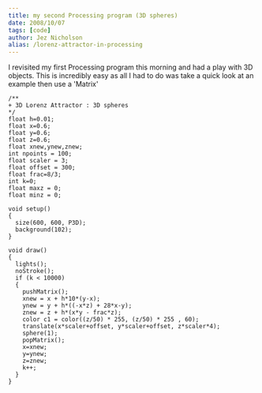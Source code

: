 ```yaml
---
title: my second Processing program (3D spheres)
date: 2008/10/07
tags: [code]
author: Jez Nicholson
alias: /lorenz-attractor-in-processing
---
```

I revisited my first Processing program this morning and had a play with 3D objects. This is incredibly easy as all I had to do was take a quick look at an example then use a 'Matrix'

    /**
    + 3D Lorenz Attractor : 3D spheres
    */
    float h=0.01;
    float x=0.6;
    float y=0.6;
    float z=0.6;
    float xnew,ynew,znew;
    int npoints = 100;
    float scaler = 3;
    float offset = 300;
    float frac=8/3;
    int k=0;
    float maxz = 0;
    float minz = 0;
    
    void setup()
    {
      size(600, 600, P3D);
      background(102);
    }
    
    void draw()
    {
      lights();
      noStroke();
      if (k < 10000)
      {
        pushMatrix();
        xnew = x + h*10*(y-x);
        ynew = y + h*((-x*z) + 28*x-y);
        znew = z + h*(x*y - frac*z);
        color c1 = color((z/50) * 255, (z/50) * 255 , 60);
        translate(x*scaler+offset, y*scaler+offset, z*scaler*4);
        sphere(1);
        popMatrix();
        x=xnew;
        y=ynew;
        z=znew;
        k++;
      }
    }